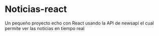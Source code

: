 # Noticias-react
Un pequeño proyecto echo con React usando la API de newsapi el cual permite ver las noticias en tiempo real
